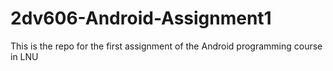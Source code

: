 # 2dv606-Android-Assignment1
This is the repo for the first assignment of the Android programming course in LNU
